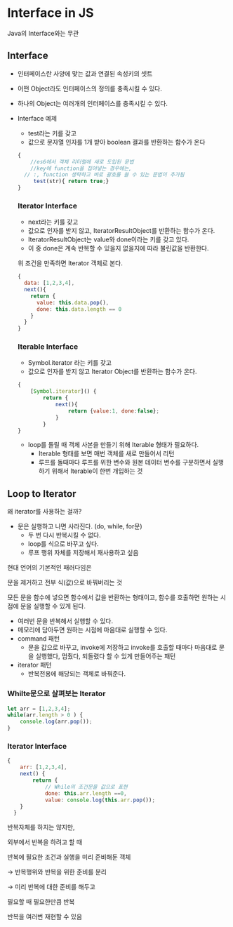 # Interface in JS

Java의 Interface와는 무관

## Interface

- 인터페이스란 사양에 맞는 값과 연결된 속성키의 셋트
- 어떤 Object라도 인터페이스의 정의를 충족시킬 수 있다.
- 하나의 Object는 여러개의 인터페이스를 충족시킬 수 있다.

- Interface 예제
    - test라는 키를 갖고
    - 값으로 문자열 인자를 1개 받아 boolean 결과를 반환하는 함수가 온다

    ```jsx
    {
    	//es6에서 객체 리터럴에 새로 도입된 문법
    	//key에 function을 집어넣는 경우에는, 
      // :, function 생략하고 바로 괄호를 쓸 수 있는 문법이 추가됨 
    	 test(str){ return true;}
    }
    ```

    ### Iterator Interface

    - next라는 키를 갖고
    - 값으로 인자를 받지 않고, IteratorResultObject를 반환하는 함수가 온다.
    - IteratorResultObject는 value와 done이라는 키를 갖고 있다.
    - 이 중 done은 계속 반복할 수 있을지 없을지에 따라 불린값을 반환한다.

    위 조건을 만족하면 Iterator 객체로 본다.

    ```jsx
    {
      data: [1,2,3,4],
      next(){
        return {
          value: this.data.pop(),
          done: this.data.length == 0
        }
      }
    }
    ```

    ### Iterable Interface

    - Symbol.iterator 라는 키를 갖고
    - 값으로 인자를 받지 않고 Iterator Object를 반환하는 함수가 온다.

    ```jsx
    {
    	[Symbol.iterator]() {
    		return {
    			next(){
    				return {value:1, done:false};
    			}
    		}
    }
    ```

    - loop를 돌릴 때 객체 사본을 만들기 위해 Iterable 형태가 필요하다.
        - Iterable 형태를 보면 매번 객체를 새로 만들어서 리턴
        - 루프를 돌때마다 루프를 위한 변수와 원본 데이터 변수를 구분하면서 실행하기 위해서 Iterable이 한번 개입하는 것

## Loop to Iterator

왜 iterator를 사용하는 걸까?

- 문은 실행하고 나면 사라진다. (do, while, for문)
    - 두 번 다시 반복시킬 수 없다.
    - loop를 식으로 바꾸고 싶다.
    - 루프 행위 자체를 저장해서 재사용하고 싶음

현대 언어의 기본적인 패러다임은

문을 제거하고 전부 식(값)으로 바꿔버리는 것

모든 문을 함수에 넣으면 함수에서 값을 반환하는 형태이고, 함수를 호출하면 원하는 시점에 문을 실행할 수 있게 된다.

- 여러번 문을 반복해서 실행할 수 있다.
- 메모리에 담아두면 원하는 시점에 마음대로 실행할 수 있다.
- command 패턴
    - 문을 값으로 바꾸고, invoke에 저장하고 invoke를 호출할 때마다 마음대로 문을 실행했다, 멈췄다, 되돌렸다 할 수 있게 만들어주는 패턴
- iterator 패턴
    - 반복전용에 해당되는 객체로 바꿔준다.

### Whilte문으로 살펴보는 Iterator

```jsx
let arr = [1,2,3,4];
while(arr.length > 0 ) {
	console.log(arr.pop());
}
```

### Iterator Interface

```jsx
{
	arr: [1,2,3,4],
	next() {
		return {
			// While의 조건문을 값으로 표현
			done: this.arr.length ==0, 
			value: console.log(this.arr.pop());
    }
  }
```

반복자체를 하지는 않지만,

외부에서 반복을 하려고 할 때

반복에 필요한 조건과 실행을 미리 준비해둔 객체

→ 반복행위와 반복을 위한 준비를 분리

→ 미리 반복에 대한 준비를 해두고

필요할 때 필요한만큼 반복

반복을 여러번 재현할 수 있음